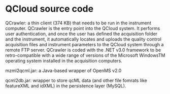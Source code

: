 # QCloud source code

QCrawler: a thin client (374 KB) that needs to be run in the instrument computer. QCrawler is the entry point into the QCloud system. It performs user authentication, and once the user has defined the acquisition folder and the instrument, it automatically locates and uploads the quality control acquisition files and instrument parameters to the QCloud system through a remote FTP server. QCrawler is coded with the .NET v3.0 framework to be retro-compatible with a wide range of versions of the Microsoft WindowsTM operating system installed in the acquisition computers.

mzml2qcml.jar: a Java-based wrapper of OpenMS v2.0 

qcml2db.jar: wrapper to store qcML data (and other file fomrats like featureXML and idXML) in the persistence layer (MySQL). 
